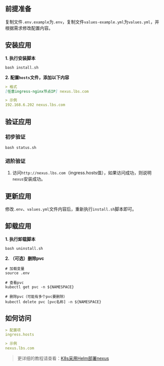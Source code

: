 前提准备
---

复制文件`.env.example`为`.env`，复制文件`values-example.yml`为`values.yml`，并根据需求修改配置内容。

安装应用
---

**1. 执行安装脚本**

```shell
bash install.sh
```

**2. 配置`hosts`文件，添加以下内容**

```markdown
> 格式
[任意ingress-nginx节点IP] nexus.lbs.com

> 示例
192.168.6.202 nexus.lbs.com
```

验证应用
---

### 初步验证

```shell
bash status.sh
```

### 进阶验证

1. 访问`http://nexus.lbs.com`（ingress.hosts值），如果访问成功，则说明`nexus`安装成功。

更新应用
---

修改`.env`、`values.yml`文件内容后，重新执行`install.sh`脚本即可。

卸载应用
---

**1. 执行卸载脚本**

```shell
bash uninstall.sh
```

**2. （可选）删除pvc**

```shell
# 加载变量
source .env

# 查看pvc
kubectl get pvc -n ${NAMESPACE}

# 删除pvc（可能有多个pvc要删除）
kubectl delete pvc [pvc名称] -n ${NAMESPACE}
```

## 如何访问

```markdown
> 配置项
ingress.hosts

> 示例
nexus.lbs.com
```

> 更详细的教程请查看：[K8s采用Helm部署nexus](https://lbs.wiki/pages/32b0bac/)
